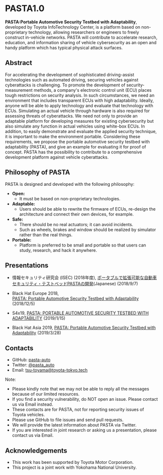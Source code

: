 ﻿# PASTA1.0

**PASTA:Portable Automotive Security Testbed with Adaptability**, developed by Toyota InfoTechnology Center, is a platform based on non-proprietary technology, allowing researchers or engineers to freely construct in-vehicle networks.
PASTA will contribute to accelerate research, education, and information sharing of vehicle cybersecurity as an open and handy platform which has typical physical attack surfaces.


## Abstract

For accelerating the development of sophisticated driving-assist technologies such as automated driving, securing vehicles against cyberattacks is challenging. To promote the development of security-measurement methods, a company's electronic control unit (ECU) places tough restrictions on security analysis. In such circumstances, we need an environment that includes transparent ECUs with high adaptability. Ideally, anyone will be able to apply technology and evaluate that technology with ECUs. Simulating an actual vehicle through hardware is also required for assessing threats of cyberattacks. We need not only to provide an adaptable platform for developing measures for existing cybersecurity but also simulate any function in actual vehicles using white-box ECUs. In addition, to easily demonstrate and evaluate the applied security technique, it is important to make the environment portable. Considering these requirements, we propose the portable automotive security testbed with adaptability (PASTA), and give an example for evaluating it for proof of concept. PASTA has the possibility to contribute to a comprehensive development platform against vehicle cyberattacks.


## Philosophy of PASTA

PASTA is designed and developed with the following philosophy:
- **Open:**
  - It must be based on non-proprietary technologies.
- **Adaptable:**
  - Users should be able to rewrite the firmware of ECUs, re-design the architecture and connect their own devices, for example.
- **Safe:**
  - There should be no real actuators; it can avoid incidents.
  - Such as wheels, brakes and window should be realized by simulator rather than the real things.
- **Portable:**
  - Platform is preferred to be small and portable so that users can study, research, and hack it anywhere. 


## Presentations

- 情報セキュリティ研究会 (ISEC)  (2018年度),
[ポータブルで拡張可能な自動車セキュリティ・テストベッドPASTAの開発](https://www.ieice.org/ken/paper/20180907A1Gh/)(Japanese)
(2018/9/7)

- Black Hat Europe 2018,
[PASTA: Portable Automotive Security Testbed with Adaptability](https://www.blackhat.com/eu-18/briefings/schedule/index.html#pasta-portable-automotive-security-testbed-with-adaptability-13204)
(2018/12/5)


- S4x19,
[PASTA: PORTABLE AUTOMOTIVE SECURITY TESTBED WITH ADAPTABILITY](https://s4xevents.com/sessions/pasta-portable-automotive-security-testbed-with-adaptability/)
(2019/1/15)


- Black Hat Asia 2019,
[PASTA: Portable Automotive Security Testbed with Adaptability](https://www.blackhat.com/asia-19/briefings/schedule/index.html#pasta-portable-automotive-security-testbed-with-adaptability-14411)
(2019/3/28)


## Contacts

- GitHub: [pasta-auto](https://github.com/pasta-auto)
- Twitter: [@pasta_auto](https://twitter.com/pasta_auto)
- Email: [tsu-toyama@toyota-tokyo.tech](mailto:tsu-toyama@toyota-tokyo.tech)

Note:
- Please kindly note that we may not be able to reply all the messages because of our limited resources.
- If you find a security vulnerability, do NOT open an issue. Please contact us via Email instead.
- These contacts are for PASTA, not for reporting security issues of Toyota vehicles.
- Please use GitHub to file issues and send pull requests.
- We will provide the latest information about PASTA via Twitter.
- If you are interested in joint research or asking us a presentation, please contact us via Email.


## Acknowledgements

- This work has been supported by Toyota Motor Corporation.
- This project is a joint work with Yokohama National University.



